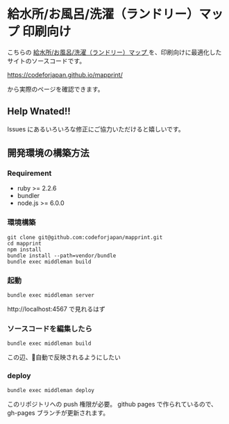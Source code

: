 給水所/お風呂/洗濯（ランドリー）マップ 印刷向け
===

こちらの [給水所/お風呂/洗濯（ランドリー）マップ ](https://www.google.com/maps/d/u/0/viewer?mid=17BQwZDvJhDQ9OKZfakI-2PsyIaGdDtRx&ll=34.395888541511006%2C132.9701334&z=11
) を、印刷向けに最適化したサイトのソースコードです。

https://codeforjapan.github.io/mapprint/

から実際のページを確認できます。



## Help Wnated!!

Issues にあるいろいろな修正にご協力いただけると嬉しいです。

## 開発環境の構築方法

### Requirement

- ruby >= 2.2.6
- bundler
- node.js >= 6.0.0

### 環境構築

```
git clone git@github.com:codeforjapan/mapprint.git
cd mapprint
npm install
bundle install --path=vendor/bundle
bundle exec middleman build
```

### 起動

```
bundle exec middleman server
```
http://localhost:4567 で見れるはず

### ソースコードを編集したら
```
bundle exec middleman build
```
この辺、自動で反映されるようにしたい

### deploy
```
bundle exec middleman deploy
```

このリポジトリへの push 権限が必要。
github pages で作られているので、gh-pages ブランチが更新されます。
